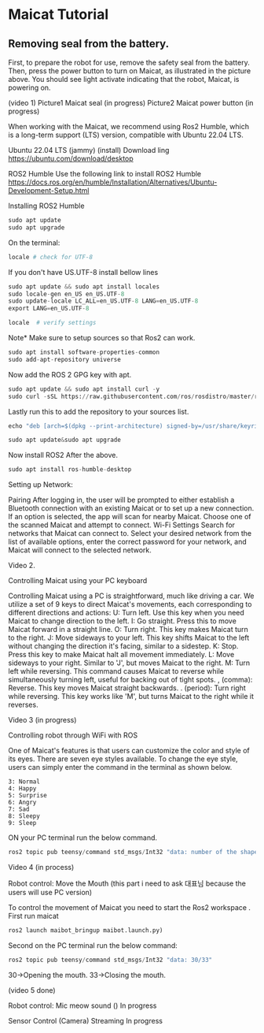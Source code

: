# Maicat Tutorial
## Removing seal from the battery.
      
First, to prepare the robot for use, remove the safety seal from the battery. Then, press the power button to turn on Maicat, as illustrated in the picture above. You should see light activate indicating that the robot, Maicat, is powering on.

(video 1)
Picture1 Maicat seal (in progress)
Picture2 Maicat power button (in progress)


When working with the Maicat, we recommend using Ros2 Humble, which is a long-term support (LTS) version, compatible with Ubuntu 22.04 LTS.

Ubuntu 22.04 LTS (jammy) (install)
Download ling https://ubuntu.com/download/desktop 

ROS2 Humble
Use the following link to install ROS2 Humble https://docs.ros.org/en/humble/Installation/Alternatives/Ubuntu-Development-Setup.html

Installing ROS2 Humble

```python
sudo apt update
sudo apt upgrade
```
On the terminal:

```python
locale # check for UTF-8
```

If you don't have US.UTF-8 install bellow lines

```python
sudo apt update && sudo apt install locales
sudo locale-gen en_US en_US.UTF-8
sudo update-locale LC_ALL=en_US.UTF-8 LANG=en_US.UTF-8
export LANG=en_US.UTF-8

locale  # verify settings
```

Note* Make sure to setup sources so that Ros2 can work.

```python
sudo apt install software-properties-common
sudo add-apt-repository universe
```

Now add the ROS 2 GPG key with apt.

```python
sudo apt update && sudo apt install curl -y
sudo curl -sSL https://raw.githubusercontent.com/ros/rosdistro/master/ros.key -o /usr/share/keyrings/ros-archive-keyring.gpg
```

Lastly run this to add the repository to your sources list.

```python
echo "deb [arch=$(dpkg --print-architecture) signed-by=/usr/share/keyrings/ros-archive-keyring.gpg] http://packages.ros.org/ros2/ubuntu $(. /etc/os-release && echo $UBUNTU_CODENAME) main" | sudo tee /etc/apt/sources.list.d/ros2.list > /dev/null

sudo apt update&sudo apt upgrade
```

Now install ROS2 After the above.

```python
sudo apt install ros-humble-desktop
```

Setting up Network:

Pairing
After logging in, the user will be prompted to either establish a Bluetooth connection with an existing Maicat or to set up a new connection. If an option is selected, the app will scan for nearby Maicat. Choose one of the scanned Maicat and attempt to connect.
Wi-Fi Settings
Search for networks that Maicat can connect to. Select your desired network from the list of available options, enter the correct password for your network, and Maicat will connect to the selected network.

Video 2.


Controlling Maicat using your PC keyboard

Controlling Maicat using a PC is straightforward, much like driving a car. We utilize a set of 9 keys to direct Maicat's movements, each corresponding to different directions and actions:
U: Turn left. Use this key when you need Maicat to change direction to the left.
I: Go straight. Press this to move Maicat forward in a straight line.
O: Turn right. This key makes Maicat turn to the right.
J: Move sideways to your left. This key shifts Maicat to the left without changing the direction it's facing, similar to a sidestep.
K: Stop. Press this key to make Maicat halt all movement immediately.
L: Move sideways to your right. Similar to 'J', but moves Maicat to the right.
M: Turn left while reversing. This command causes Maicat to reverse while simultaneously turning left, useful for backing out of tight spots.
, (comma): Reverse. This key moves Maicat straight backwards.
. (period): Turn right while reversing. This key works like 'M', but turns Maicat to the right while it reverses.

Video 3 (in progress)


Controlling robot through WiFi with ROS

One of Maicat's features is that users can customize the color and style of its eyes. There are seven eye styles available. To change the eye style, users can simply enter the command in the terminal as shown below.

    3: Normal
    4: Happy
    5: Surprise
    6: Angry
    7: Sad
    8: Sleepy
    9: Sleep

ON your PC terminal run the below command.

```python
ros2 topic pub teensy/command std_msgs/Int32 "data: number of the shape of eye you need" 
```

Video 4 (in process)


Robot control: Move the Mouth (this part i need to ask 대표님 because the users will use PC version)

To control the movement of Maicat you need to start the Ros2  workspace .
First run maicat
```python
ros2 launch maibot_bringup maibot.launch.py)
```
Second on the PC terminal run the below command:

```python
ros2 topic pub teensy/command std_msgs/Int32 "data: 30/33"
```

30->Opening the mouth.
33->Closing the mouth.

(video 5 done)

Robot control: Mic meow sound ()
In progress

Sensor Control (Camera) Streaming
In progress
